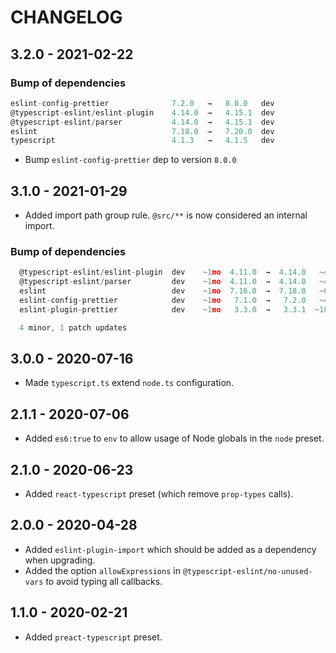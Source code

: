 # CHANGELOG

## 3.2.0 - 2021-02-22

### Bump of dependencies

```ts
eslint-config-prettier              7.2.0   →   8.0.0   dev
@typescript-eslint/eslint-plugin    4.14.0  →   4.15.1  dev
@typescript-eslint/parser           4.14.0  →   4.15.1  dev
eslint                              7.18.0  →   7.20.0  dev
typescript                          4.1.3   →   4.1.5   dev
```

- Bump `eslint-config-prettier` dep to version `8.0.0`

## 3.1.0 - 2021-01-29

- Added import path group rule. `@src/**` is now considered an internal import.

### Bump of dependencies

```ts
  @typescript-eslint/eslint-plugin  dev    ~1mo  4.11.0  →  4.14.0   ~4d
  @typescript-eslint/parser         dev    ~1mo  4.11.0  →  4.14.0   ~4d
  eslint                            dev    ~1mo  7.16.0  →  7.18.0   ~6d
  eslint-config-prettier            dev    ~1mo   7.1.0  →   7.2.0   ~4d
  eslint-plugin-prettier            dev    ~1mo   3.3.0  →   3.3.1  ~18d

  4 minor, 1 patch updates
```

## 3.0.0 - 2020-07-16

- Made `typescript.ts` extend `node.ts` configuration.

## 2.1.1 - 2020-07-06

- Added `es6:true` to `env` to allow usage of Node globals in the `node` preset.

## 2.1.0 - 2020-06-23

- Added `react-typescript` preset (which remove `prop-types` calls).

## 2.0.0 - 2020-04-28

- Added `eslint-plugin-import` which should be added as a dependency when upgrading.
- Added the option `allowExpressions` in `@typescript-eslint/no-unused-vars` to avoid typing all callbacks.

## 1.1.0 - 2020-02-21

- Added `preact-typescript` preset.
